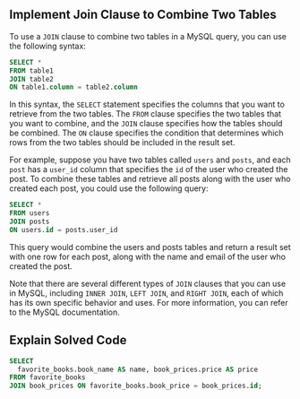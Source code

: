 ## Implement Join Clause to Combine Two Tables ##

To use a `JOIN` clause to combine two tables in a MySQL query, you can use the following syntax:

```sql
SELECT *
FROM table1
JOIN table2
ON table1.column = table2.column
```

In this syntax, the `SELECT` statement specifies the columns that you want to retrieve from the two tables. The `FROM` clause specifies the two tables that you want to combine, and the `JOIN` clause specifies how the tables should be combined. The `ON` clause specifies the condition that determines which rows from the two tables should be included in the result set.

For example, suppose you have two tables called `users` and `posts`, and each `post` has a `user_id` column that specifies the `id` of the user who created the post. To combine these tables and retrieve all posts along with the user who created each post, you could use the following query:

```sql
SELECT *
FROM users
JOIN posts
ON users.id = posts.user_id
```

This query would combine the users and posts tables and return a result set with one row for each post, along with the name and email of the user who created the post.

Note that there are several different types of `JOIN` clauses that you can use in MySQL, including `INNER JOIN`, `LEFT JOIN`, and `RIGHT JOIN`, each of which has its own specific behavior and uses. For more information, you can refer to the MySQL documentation.

## Explain Solved Code ##

```sql
SELECT
  favorite_books.book_name AS name, book_prices.price AS price
FROM favorite_books
JOIN book_prices ON favorite_books.book_price = book_prices.id;
```


